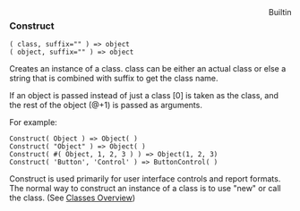 <div style="float:right"><span class="builtin">Builtin</span></div>

### Construct

``` suneido
( class, suffix="" ) => object
( object, suffix="" ) => object
```

Creates an instance of a class.  class can be either an actual class or else a string that is combined with suffix to get the class name.

If an object is passed instead of just a class [0] is taken as the class, and the rest of the object (@+1) is passed as arguments.

For example:

``` suneido
Construct( Object ) => Object( )
Construct( "Object" ) => Object( )
Construct( #( Object, 1, 2, 3 ) ) => Object(1, 2, 3)
Construct( 'Button', 'Control' ) => ButtonControl( )
```
Construct is used primarily for user interface controls and report formats. The normal way to construct an instance of a class is to use "new" or call the class. (See 
[Classes Overview](<../Classes/Overview.md>))